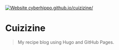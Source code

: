 [![Website cyberhippo.github.io/cuizizine/](https://img.shields.io/website?down_color=red&down_message=offline&up_color=green&up_message=online&url=https%3A%2F%2Fcyberhippo.github.io%2Fcuizizine%2F)](https://cyberhippo.github.io/cuizizine/)

# Cuizizine

> My recipe blog using Hugo and GitHub Pages. 
